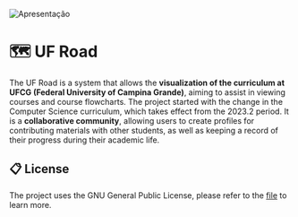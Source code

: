 ![Apresentação](https://github.com/FLuiz22/ufroad-api/assets/62821027/f559ab71-8c21-48cc-9cb9-1204f719e334)

# 🗺 UF Road

The UF Road is a system that allows the **visualization of the curriculum at UFCG (Federal University of Campina Grande)**, aiming to assist in viewing courses and course flowcharts. The project started with the change in the Computer Science curriculum, which takes effect from the 2023.2 period. It is a **collaborative community**, allowing users to create profiles for contributing materials with other students, as well as keeping a record of their progress during their academic life.

## 📋 License
The project uses the GNU General Public License, please refer to the [file](https://github.com/FLuiz22/ufroad-api/blob/main/LICENSE) to learn more.
